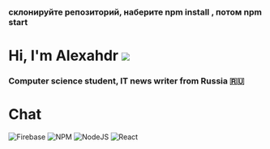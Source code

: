 
### склонируйте репозиторий, наберите npm install , потом npm start
# Hi, I'm Alexahdr ![](https://github.com/blackcater/blackcater/raw/main/images/Hi.gif) 
### Computer science student, IT news writer from Russia 🇷🇺
# Chat
![Firebase](https://img.shields.io/badge/Firebase-039BE5?style=for-the-badge&logo=Firebase&logoColor=white)
![NPM](https://img.shields.io/badge/NPM-%23000000.svg?style=for-the-badge&logo=npm&logoColor=white)
![NodeJS](https://img.shields.io/badge/node.js-6DA55F?style=for-the-badge&logo=node.js&logoColor=white)
![React](https://img.shields.io/badge/react-%2320232a.svg?style=for-the-badge&logo=react&logoColor=%2361DAFB)
